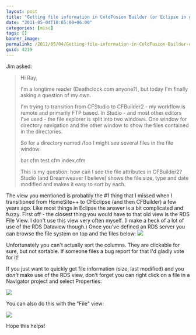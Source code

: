 ```yaml
---
layout: post
title: "Getting file information in ColdFusion Builder (or Eclipse in general)"
date: "2011-05-04T10:05:00+06:00"
categories: [misc]
tags: []
banner_image: 
permalink: /2011/05/04/Getting-file-information-in-ColdFusion-Builder-or-Eclipse-in-general
guid: 4219
---
```


Jim asked:

<blockquote>
Hi Ray,

I'm a longtime reader (Deathclock.com anyone?), but today I'm finally asking a question of my own.

I'm trying to transition from CFStudio to CFBuilder2 - my workflow is remote and primarily FTP based. In Studio - and most other editors I've used - the file explorer  is split into two windows. One window for directory navigation and the other window to show the files contained in the directories.

So for a directory named /foo I might see several files in the file window:

bar.cfm
test.cfm
index.cfm

This is my question: how can I see the file attributes in CFBuilder2? Studio (and Dreamweaver I believe) shows the file size, type and date modified and makes it easy to sort by each.
</blockquote>
<!--more-->
The view you mentioned is probably the #1 thing that I missed when I transitioned from HomeSite++ to CFEclipse (and then CFBuilder) a few years ago. Like most things in Eclipse the answer is a bit complicated and fuzzy. First off - the closest thing you would have to that old view is the RDS File View. I don't use this view very often myself. (I make a heck of a lot of use of the RDS Dataview though.) Once you've defined an RDS server you can browse the file system on top and the files below:

<img src="https://static.raymondcamden.com/images/ScreenClip80.png" />

Unfortunately you can't actually sort the columns. They are clickable for sure, but not sortable. If someone files a bug report for that I'd gladly vote for it! 

If you just want to quickly get file information (size, last modified) and you <i>don't</i> make use of the RDS view, don't forget you can right click on a file in a Navigator project and select Properties:

<img src="https://static.raymondcamden.com/images/cfjedi/ScreenClip81.png" />

You can also do this with the "File" view:

<img src="https://static.raymondcamden.com/images/cfjedi/ScreenClip82.png" />

Hope this helps!